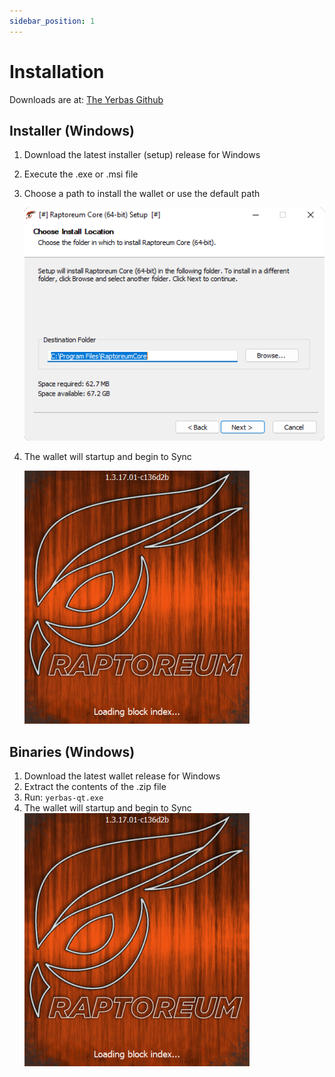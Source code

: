 ```yaml
---
sidebar_position: 1
---
```


# Installation

Downloads are at: [The Yerbas Github](https://github.com/The-Yerbas-Endeavor/yerbas/releases)

## Installer (Windows)

1. Download the latest installer (setup) release for Windows
2. Execute the .exe or .msi file
3. Choose a path to install the wallet or use the default path

   ![Welcome Prompt](/img/wallets/gui/setup/setup_welcome.png)

4. The wallet will startup and begin to Sync

   ![Launch Screen](/img/wallets/gui/setup/startup_splash.png)

## Binaries (Windows)

1. Download the latest wallet release for Windows
2. Extract the contents of the .zip file
3. Run: `yerbas-qt.exe`
4. The wallet will startup and begin to Sync
   ![Launch Screen](/img/wallets/gui/setup/startup_splash.png)
